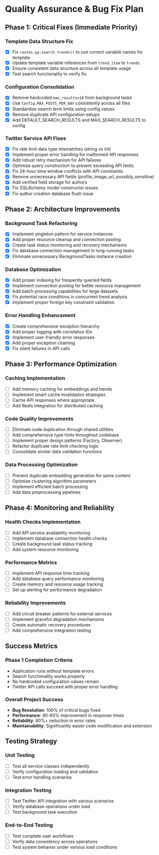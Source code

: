# Quality Assurance & Bug Fix Plan

## Phase 1: Critical Fixes (Immediate Priority)

### Template Data Structure Fix
- [x] Fix `routes.py:search_trends()` to use correct variable names for template
- [x] Update template variable references from `trend_item` to `trends`
- [x] Ensure consistent data structure across all template usage
- [x] Test search functionality to verify fix

### Configuration Consolidation
- [x] Remove hardcoded `max_results=10` from background tasks
- [x] Use `Config.MAX_POSTS_PER_DAY` consistently across all files
- [x] Standardize search term limits using config values
- [x] Remove duplicate API configuration setups
- [x] Add DEFAULT_SEARCH_RESULTS and MAX_SEARCH_RESULTS to config

### Twitter Service API Fixes
- [x] Fix rate limit data type mismatches (string vs int)
- [x] Implement proper error handling for malformed API responses
- [x] Add robust retry mechanism for API failures
- [x] Optimize query construction to prevent exceeding API limits
- [x] Fix 24-hour time window conflicts with API constraints
- [x] Remove unnecessary API fields (profile_image_url, possibly_sensitive)
- [x] Add verified field storage for authors
- [x] Fix SQLAlchemy model constructor issues
- [x] Fix author creation database flush issue

## Phase 2: Architecture Improvements

### Background Task Refactoring
- [x] Implement singleton pattern for service instances
- [x] Add proper resource cleanup and connection pooling
- [x] Create task status monitoring and recovery mechanisms
- [x] Fix database connection management in long-running tasks
- [x] Eliminate unnecessary BackgroundTasks instance creation

### Database Optimization
- [x] Add proper indexing for frequently queried fields
- [x] Implement connection pooling for better resource management
- [x] Add batch processing capabilities for large datasets
- [x] Fix potential race conditions in concurrent trend analysis
- [x] Implement proper foreign key constraint validation

### Error Handling Enhancement
- [x] Create comprehensive exception hierarchy
- [x] Add proper logging with correlation IDs
- [x] Implement user-friendly error responses
- [x] Add proper exception chaining
- [x] Fix silent failures in API calls

## Phase 3: Performance Optimization

### Caching Implementation
- [ ] Add memory caching for embeddings and trends
- [ ] Implement smart cache invalidation strategies
- [ ] Cache API responses where appropriate
- [ ] Add Redis integration for distributed caching

### Code Quality Improvements
- [ ] Eliminate code duplication through shared utilities
- [ ] Add comprehensive type hints throughout codebase
- [ ] Implement proper design patterns (Factory, Observer)
- [ ] Refactor duplicate rate limit checking logic
- [ ] Consolidate similar data validation functions

### Data Processing Optimization
- [ ] Prevent duplicate embedding generation for same content
- [ ] Optimize clustering algorithm parameters
- [ ] Implement efficient batch processing
- [ ] Add data preprocessing pipelines

## Phase 4: Monitoring and Reliability

### Health Checks Implementation
- [ ] Add API service availability monitoring
- [ ] Implement database connection health checks
- [ ] Create background task status tracking
- [ ] Add system resource monitoring

### Performance Metrics
- [ ] Implement API response time tracking
- [ ] Add database query performance monitoring
- [ ] Create memory and resource usage tracking
- [ ] Set up alerting for performance degradation

### Reliability Improvements
- [ ] Add circuit breaker patterns for external services
- [ ] Implement graceful degradation mechanisms
- [ ] Create automatic recovery procedures
- [ ] Add comprehensive integration testing

## Success Metrics

### Phase 1 Completion Criteria
- Application runs without template errors
- Search functionality works properly
- No hardcoded configuration values remain
- Twitter API calls succeed with proper error handling

### Overall Project Success
- **Bug Resolution**: 100% of critical bugs fixed
- **Performance**: 40-60% improvement in response times
- **Reliability**: 80%+ reduction in error rates
- **Maintainability**: Significantly easier code modification and extension

## Testing Strategy

### Unit Testing
- [ ] Test all service classes independently
- [ ] Verify configuration loading and validation
- [ ] Test error handling scenarios

### Integration Testing
- [ ] Test Twitter API integration with various scenarios
- [ ] Verify database operations under load
- [ ] Test background task execution

### End-to-End Testing
- [ ] Test complete user workflows
- [ ] Verify data consistency across operations
- [ ] Test system behavior under various load conditions